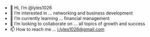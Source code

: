- 👋 Hi, I’m @lyles1026
- 👀 I’m interested in ... networking and business development 
- 🌱 I’m currently learning ... financial management 
- 💞️ I’m looking to collaborate on ... all topics of growth and success 
- 📫 How to reach me ... j.lyles1026@gmail.com 

<!---
lyles1026/lyles1026 is a ✨ special ✨ repository because its `README.md` (this file) appears on your GitHub profile.
You can click the Preview link to take a look at your changes.
--->
